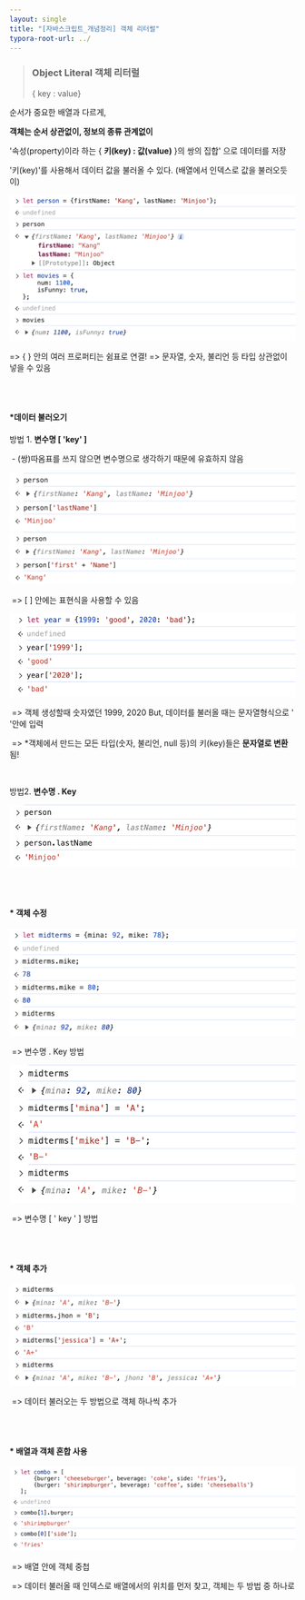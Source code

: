 ```yaml
---
layout: single
title: "[자바스크립트_개념정리] 객체 리터럴"
typora-root-url: ../
---
```






>  ### Object Literal   객체 리터럴
>
> { key : value}





순서가 중요한 배열과 다르게, 

__객체는 순서 상관없이, 정보의 종류 관계없이__ 

'속성(property)이라 하는 { **키(key) : 값(value)** }의 쌍의 집합' 으로 데이터를 저장

'키(key)'를 사용해서 데이터 값을 불러올 수 있다. (배열에서 인덱스로 값을 불러오듯이)



 

 <img src="/images/2024-03-06-object1/image-20240306194533427.png" alt="image-20240306194533427" style="zoom:67%;" />

=>  { } 안의 여러 프로퍼티는 쉼표로 연결!
=> 문자열, 숫자, 불리언 등 타입 상관없이 넣을 수 있음



<br>

<br>

#### *데이터 불러오기

방법 1.   **변수명 [ 'key' ]**

​	- (쌍)따옴표를 쓰지 않으면 변수명으로 생각하기 때문에 유효하지 않음

 <img src="/images/2024-03-06-object1/image-20240306231859660.png" alt="image-20240306231859660" style="zoom:67%;" />



 <img src="/images/2024-03-06-object1/image-20240306232033751.png" alt="image-20240306232033751" style="zoom:67%;" />

​	=>  [ ] 안에는 표현식을 사용할 수 있음





 <img src="/images/2024-03-06-object1/image-20240306232503679.png" alt="image-20240306232503679" style="zoom:67%;" />

​	=>  객체 생성할때 숫자였던 1999, 2020  But, 데이터를 불러올 때는 문자열형식으로 ' '안에 입력

​	=> *객체에서 만드는 모든 타입(숫자, 불리언, null 등)의 키(key)들은 **문자열로 변환**됨!



<br>



방법2.  **변수명 . Key**



​	<img src="/images/2024-03-06-object1/image-20240306233328144.png" alt="image-20240306233328144" style="zoom:67%;" />



<br>

<br>



#### * 객체 수정



<img src="/images/2024-03-06-object1/image-20240306233908174.png" alt="image-20240306233908174" style="zoom:67%;" />

​	=> 변수명 . Key 방법





 <img src="/images/2024-03-06-object1/image-20240306234112666.png" alt="image-20240306234112666" style="zoom:67%;" />

​		=> 변수명 [ ' key ' ] 방법



<br>

<br>



#### * 객체 추가



<img src="/images/2024-03-06-object1/image-20240306234343143.png" alt="image-20240306234343143" style="zoom:67%;" />

​	=> 데이터 불러오는 두 방법으로 객체 하나씩 추가	



<br>

<br>



#### * 배열과 객체 혼합 사용



<img src="/images/2024-03-06-object1/image-20240306235321734.png" alt="image-20240306235321734" style="zoom:67%;" />

​	=>  배열 안에 객체 중첩

​	=> 데이터 불러올 때 인덱스로 배열에서의 위치를 먼저 찾고, 객체는 두 방법 중 하나로
